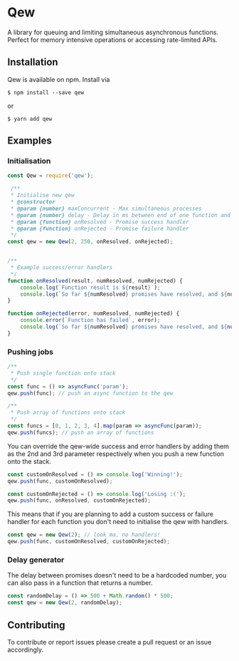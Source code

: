 # Qew

A library for queuing and limiting simultaneous asynchronous functions. Perfect for memory intensive operations or accessing rate-limited APIs.

## Installation

Qew is available on npm. Install via 

```
$ npm install --save qew
```

or

```
$ yarn add qew
```

## Examples

### Initialisation

```javascript
const Qew = require('qew');

 /**
 * Initialise new qew
 * @constructor
 * @param {number} maxConcurrent - Max simultaneous processes
 * @param {number} delay - Delay in ms between end of one function and start of the next
 * @param {function} onResolved - Promise success handler
 * @param {function} onRejected - Promise failure handler
 */
const qew = new Qew(2, 250, onResolved, onRejected);


/** 
 * Example success/error handlers
 */
function onResolved(result, numResolved, numRejected) {
    console.log(`Function result is ${result}`);
    console.log(`So far ${numResolved} promises have resolved, and ${numRejected} have been rejected`);
}

function onRejected(error, numResolved, numRejected) {
    console.error(`Function has failed`, error);
    console.log(`So far ${numResolved} promises have resolved, and ${numRejected} have been rejected`);
}
```

### Pushing jobs

```javascript
/** 
 * Push single function onto stack
 */
const func = () => asyncFunc('param');
qew.push(func); // push an async function to the qew

/** 
 * Push array of functions onto stack
 */
const funcs = [0, 1, 2, 3, 4].map(param => asyncFunc(param));
qew.push(funcs); // push an array of functions
```

You can override the qew-wide success and error handlers by adding them as the 2nd and 3rd parameter respectively when you push a new function onto the stack.

```javascript
const customOnResolved = () => console.log('Winning!');
qew.push(func, customOnResolved);

const customOnRejected = () => console.log('Losing :(');
qew.push(func, onResolved, customOnRejected);
```

This means that if you are planning to add a custom success or failure handler for each function you don't need to initialise the qew with handlers.

```javascript
const qew = new Qew(2); // look ma, no handlers!
qew.push(func, customOnResolved, customOnRejected);
```

### Delay generator

The delay between promises doesn't need to be a hardcoded number, you can also pass in a function that returns a number.

```javascript
const randomDelay = () => 500 + Math.random() * 500;
const qew = new Qew(2, randomDelay);
```

## Contributing

To contribute or report issues please create a pull request or an issue accordingly.